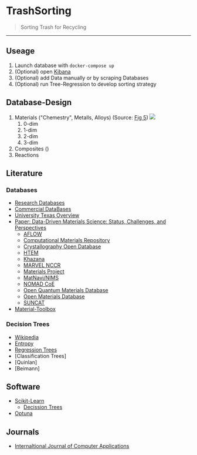 # TrashSorting
> Sorting Trash for Recycling
---

## Useage

1. Launch database with `docker-compose up`
2. (Optional) open [Kibana](http://localhost:5601/)
3. (Optional) add Data manually or by scraping Databases
4. (Optional) run Tree-Regression to develop sorting strategy

## Database-Design

1. Materials ("Chemestry", Metalls, Alloys) (Source: [Fig 5](https://onlinelibrary.wiley.com/doi/full/10.1002/advs.201900808))
![](https://onlinelibrary.wiley.com/cms/asset/002cd75b-39b4-4441-a32b-a9e27dc17550/advs1265-fig-0005-m.jpg)
   1. 0-dim
   2. 1-dim
   3. 2-dim
   4. 3-dim
3. Composites ()
4. Reactions

## Literature

### Databases

- [Research Databases](https://github.com/blaiszik/Materials-Databases)
- [Commercial DataBases](https://matmatch.com/resources/blog/material-database/)
- [University Texas Overview](https://guides.lib.utexas.edu/materials/data)
- [Paper: Data-Driven Materials Science: Status, Challenges, and Perspectives](https://onlinelibrary.wiley.com/doi/full/10.1002/advs.201900808)
  - [AFLOW](aflowlib.org)
  - [Computational Materials Repository](cmr.fysik.dtu.dk)
  - [Crystallography Open Database](crystallo-graphy.net)
  - [HTEM](htem.nrel.gov)
  - [Khazana](khazana.gatech.edu)
  - [MARVEL NCCR](nccr-marvel.ch)
  - [Materials Project](materials-project.org)
  - [MatNavi/NIMS](mits.nims.go.jp)
  - [NOMAD CoE](nomad-coe.eu)
  - [Open Quantum Materials Database](oqmd.org)
  - [Open Materials Database](openmaterialsdb.se)
  - [SUNCAT](suncat.stanford.edu)
- [Material-Toolbox](https://www.engineeringtoolbox.com/material-properties-t_24.html)

### Decision Trees

- [Wikipedia](https://en.wikipedia.org/wiki/Decision_tree_learning)
- [Entropy](https://towardsdatascience.com/entropy-how-decision-trees-make-decisions-2946b9c18c8)
- [Regression Trees](https://builtin.com/data-science/regression-tree)
- [Classification Trees]
- [Quinlan]
- [Beimann]

## Software

- [Scikit-Learn](https://scikit-learn.org/stable/index.html) 
  - [Decission Trees](https://scikit-learn.org/stable/modules/tree.html)
- [Optuna](https://github.com/optuna/optuna)


## Journals

- [Internaltional Journal of Computer Applications](https://www.ijcaonline.org/)